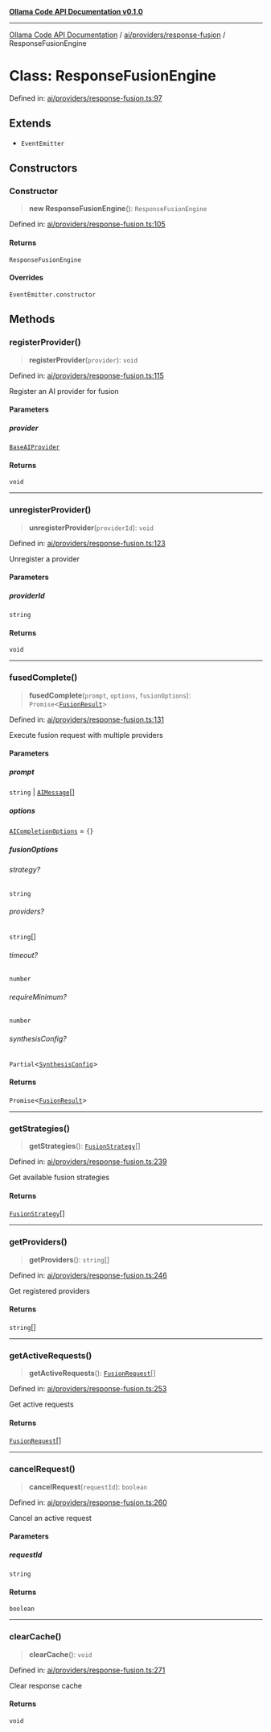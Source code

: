 [**Ollama Code API Documentation v0.1.0**](../../../../README.md)

***

[Ollama Code API Documentation](../../../../modules.md) / [ai/providers/response-fusion](../README.md) / ResponseFusionEngine

# Class: ResponseFusionEngine

Defined in: [ai/providers/response-fusion.ts:97](https://github.com/erichchampion/ollama-code/blob/7bf02bdc8ebf923c87dd1be8a3c8c4011170f2d0/ollama-code/src/ai/providers/response-fusion.ts#L97)

## Extends

- `EventEmitter`

## Constructors

### Constructor

> **new ResponseFusionEngine**(): `ResponseFusionEngine`

Defined in: [ai/providers/response-fusion.ts:105](https://github.com/erichchampion/ollama-code/blob/7bf02bdc8ebf923c87dd1be8a3c8c4011170f2d0/ollama-code/src/ai/providers/response-fusion.ts#L105)

#### Returns

`ResponseFusionEngine`

#### Overrides

`EventEmitter.constructor`

## Methods

### registerProvider()

> **registerProvider**(`provider`): `void`

Defined in: [ai/providers/response-fusion.ts:115](https://github.com/erichchampion/ollama-code/blob/7bf02bdc8ebf923c87dd1be8a3c8c4011170f2d0/ollama-code/src/ai/providers/response-fusion.ts#L115)

Register an AI provider for fusion

#### Parameters

##### provider

[`BaseAIProvider`](../../classes/BaseAIProvider.md)

#### Returns

`void`

***

### unregisterProvider()

> **unregisterProvider**(`providerId`): `void`

Defined in: [ai/providers/response-fusion.ts:123](https://github.com/erichchampion/ollama-code/blob/7bf02bdc8ebf923c87dd1be8a3c8c4011170f2d0/ollama-code/src/ai/providers/response-fusion.ts#L123)

Unregister a provider

#### Parameters

##### providerId

`string`

#### Returns

`void`

***

### fusedComplete()

> **fusedComplete**(`prompt`, `options`, `fusionOptions`): `Promise`\<[`FusionResult`](../interfaces/FusionResult.md)\>

Defined in: [ai/providers/response-fusion.ts:131](https://github.com/erichchampion/ollama-code/blob/7bf02bdc8ebf923c87dd1be8a3c8c4011170f2d0/ollama-code/src/ai/providers/response-fusion.ts#L131)

Execute fusion request with multiple providers

#### Parameters

##### prompt

`string` | [`AIMessage`](../../interfaces/AIMessage.md)[]

##### options

[`AICompletionOptions`](../../interfaces/AICompletionOptions.md) = `{}`

##### fusionOptions

###### strategy?

`string`

###### providers?

`string`[]

###### timeout?

`number`

###### requireMinimum?

`number`

###### synthesisConfig?

`Partial`\<[`SynthesisConfig`](../interfaces/SynthesisConfig.md)\>

#### Returns

`Promise`\<[`FusionResult`](../interfaces/FusionResult.md)\>

***

### getStrategies()

> **getStrategies**(): [`FusionStrategy`](../interfaces/FusionStrategy.md)[]

Defined in: [ai/providers/response-fusion.ts:239](https://github.com/erichchampion/ollama-code/blob/7bf02bdc8ebf923c87dd1be8a3c8c4011170f2d0/ollama-code/src/ai/providers/response-fusion.ts#L239)

Get available fusion strategies

#### Returns

[`FusionStrategy`](../interfaces/FusionStrategy.md)[]

***

### getProviders()

> **getProviders**(): `string`[]

Defined in: [ai/providers/response-fusion.ts:246](https://github.com/erichchampion/ollama-code/blob/7bf02bdc8ebf923c87dd1be8a3c8c4011170f2d0/ollama-code/src/ai/providers/response-fusion.ts#L246)

Get registered providers

#### Returns

`string`[]

***

### getActiveRequests()

> **getActiveRequests**(): [`FusionRequest`](../interfaces/FusionRequest.md)[]

Defined in: [ai/providers/response-fusion.ts:253](https://github.com/erichchampion/ollama-code/blob/7bf02bdc8ebf923c87dd1be8a3c8c4011170f2d0/ollama-code/src/ai/providers/response-fusion.ts#L253)

Get active requests

#### Returns

[`FusionRequest`](../interfaces/FusionRequest.md)[]

***

### cancelRequest()

> **cancelRequest**(`requestId`): `boolean`

Defined in: [ai/providers/response-fusion.ts:260](https://github.com/erichchampion/ollama-code/blob/7bf02bdc8ebf923c87dd1be8a3c8c4011170f2d0/ollama-code/src/ai/providers/response-fusion.ts#L260)

Cancel an active request

#### Parameters

##### requestId

`string`

#### Returns

`boolean`

***

### clearCache()

> **clearCache**(): `void`

Defined in: [ai/providers/response-fusion.ts:271](https://github.com/erichchampion/ollama-code/blob/7bf02bdc8ebf923c87dd1be8a3c8c4011170f2d0/ollama-code/src/ai/providers/response-fusion.ts#L271)

Clear response cache

#### Returns

`void`
